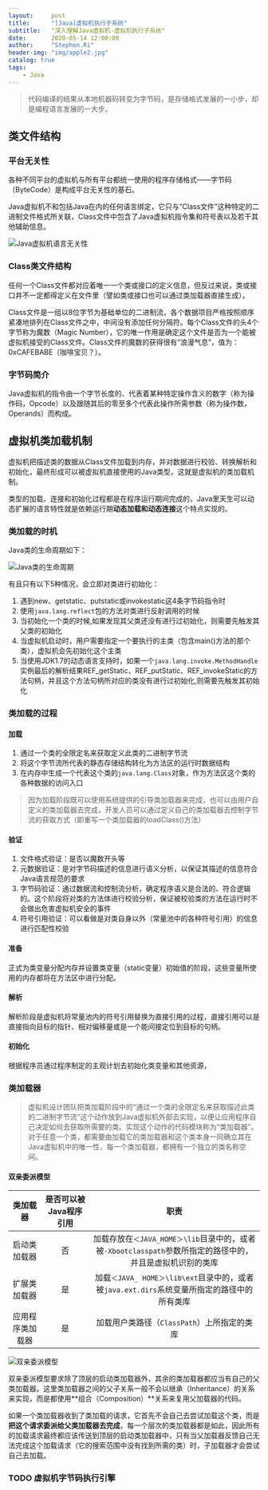 ```yaml
---
layout:     post
title:      "[Java]虚拟机执行子系统"
subtitle:   "深入理解Java虚拟机-虚拟机执行子系统"
date:       2020-05-14 12:00:00
author:     "Stephen.Ri"
header-img: "img/apple2.jpg"
catalog: true
tags:
    - Java
--- 
```



> 代码编译的结果从本地机器码转变为字节码，是存储格式发展的一小步，却是编程语言发展的一大步。

## 类文件结构

### 平台无关性

各种不同平台的虚拟机与所有平台都统一使用的程序存储格式——字节码（ByteCode）是构成平台无关性的基石。

Java虚拟机不和包括Java在内的任何语言绑定，它只与“Class文件”这种特定的二进制文件格式所关联，Class文件中包含了Java虚拟机指令集和符号表以及若干其他辅助信息。

![Java虚拟机语言无关性]({{site.baseurl}}/img/imgInBlog/class1.jpg)

### Class类文件结构

任何一个Class文件都对应着唯一一个类或接口的定义信息，但反过来说，类或接口并不一定都得定义在文件里（譬如类或接口也可以通过类加载器直接生成）。

Class文件是一组以8位字节为基础单位的二进制流，各个数据项目严格按照顺序紧凑地排列在Class文件之中，中间没有添加任何分隔符。每个Class文件的头4个字节称为魔数（Magic Number），它的唯一作用是确定这个文件是否为一个能被虚拟机接受的Class文件。Class文件的魔数的获得很有“浪漫气息”，值为：0xCAFEBABE（咖啡宝贝？）。

### 字节码简介

Java虚拟机的指令由一个字节长度的、代表着某种特定操作含义的数字（称为操作码，Opcode）以及跟随其后的零至多个代表此操作所需参数（称为操作数，Operands）而构成。

## 虚拟机类加载机制

虚拟机把描述类的数据从Class文件加载到内存，并对数据进行校验、转换解析和初始化，最终形成可以被虚拟机直接使用的Java类型，这就是虚拟机的类加载机制。

类型的加载、连接和初始化过程都是在程序运行期间完成的，Java里天生可以动态扩展的语言特性就是依赖运行期**动态加载和动态连接**这个特点实现的。

### 类加载的时机

Java类的生命周期如下：

![Java类的生命周期]({{site.baseurl}}/img/imgInBlog/class2.jpg)

有且只有以下5种情况，会立即对类进行初始化：

1. 遇到new、getstatic、putstatic或invokestatic这4条字节码指令时
2. 使用`java.lang.reflect`包的方法对类进行反射调用的时候
3. 当初始化一个类的时候,如果发现其父类还没有进行过初始化，则需要先触发其父类的初始化
4. 当虚拟机启动时，用户需要指定一个要执行的主类（包含main()方法的那个类），虚拟机会先初始化这个主类
5. 当使用JDK1.7的动态语言支持时，如果一个`java.lang.invoke.MethodHandle`实例最后的解析结果REF_getStatic、REF_putStatic、REF_invokeStatic的方法句柄，并且这个方法句柄所对应的类没有进行过初始化,则需要先触发其初始化

### 类加载的过程

#### 加载

1. 通过一个类的全限定名来获取定义此类的二进制字节流
2. 将这个字节流所代表的静态存储结构转化为方法区的运行时数据结构
3. 在内存中生成一个代表这个类的`java.lang.Class`对象，作为方法区这个类的各种数据的访问入口

> 因为加载阶段既可以使用系统提供的引导类加载器来完成，也可以由用户自定义的类加载器去完成，开发人员可以通过定义自己的类加载器去控制字节流的获取方式（即重写一个类加载器的loadClass()方法）

#### 验证

1. 文件格式验证：是否以魔数开头等
2. 元数据验证：是对字节码描述的信息进行语义分析，以保证其描述的信息符合Java语言规范的要求
3. 字节码验证：通过数据流和控制流分析，确定程序语义是合法的、符合逻辑的。这个阶段将对类的方法体进行校验分析，保证被校验类的方法在运行时不会做出危害虚拟机安全的事件
4. 符号引用验证：可以看做是对类自身以外（常量池中的各种符号引用）的信息进行匹配性校验

#### 准备

正式为类变量分配内存并设置类变量（static变量）初始值的阶段，这些变量所使用的内存都将在方法区中进行分配。

#### 解析

解析阶段是虚拟机将常量池内的符号引用替换为直接引用的过程，直接引用可以是直接指向目标的指针、相对偏移量或是一个能间接定位到目标的句柄。

#### 初始化

根据程序员通过程序制定的主观计划去初始化类变量和其他资源，

### 类加载器

> 虚拟机设计团队把类加载阶段中的“通过一个类的全限定名来获取描述此类的二进制字节流”这个动作放到Java虚拟机外部去实现，以便让应用程序自己决定如何去获取所需要的类。实现这个动作的代码模块称为“类加载器”。对于任意一个类，都需要由加载它的类加载器和这个类本身一同确立其在Java虚拟机中的唯一性，每一个类加载器，都拥有一个独立的类名称空间。

#### 双亲委派模型

| 类加载器 | 是否可以被Java程序引用 | 职责 |
| :---: | :---: | :---: |
| 启动类加载器 | 否 | 加载存放在`＜JAVA_HOME＞\lib`目录中的，或者被`-Xbootclasspath`参数所指定的路径中的，并且是虚拟机识别的类库
| 扩展类加载器 | 是 | 加载`＜JAVA_ HOME＞\lib\ext`目录中的，或者被`java.ext.dirs`系统变量所指定的路径中的所有类库
| 应用程序类加载器 | 是 | 加载用户类路径（`ClassPath`）上所指定的类库

![双亲委派模型]({{site.baseurl}}/img/imgInBlog/class3.jpg)

双亲委派模型要求除了顶层的启动类加载器外，其余的类加载器都应当有自己的父类加载器。这里类加载器之间的父子关系一般不会以继承（Inheritance）的关系来实现，而是都使用**组合（Composition）**关系来复用父加载器的代码。

如果一个类加载器收到了类加载的请求，它首先不会自己去尝试加载这个类，而是**把这个请求委派给父类加载器去完成**，每一个层次的类加载器都是如此，因此所有的加载请求最终都应该传送到顶层的启动类加载器中，只有当父加载器反馈自己无法完成这个加载请求（它的搜索范围中没有找到所需的类）时，子加载器才会尝试自己去加载。

### TODO 虚拟机字节码执行引擎
